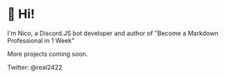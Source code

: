 # 👋 Hi!

I'm Nico, a Discord.JS bot developer and author of "Become a Markdown Professional in 1 Week"

More projects coming soon.

Twitter: @real2422
